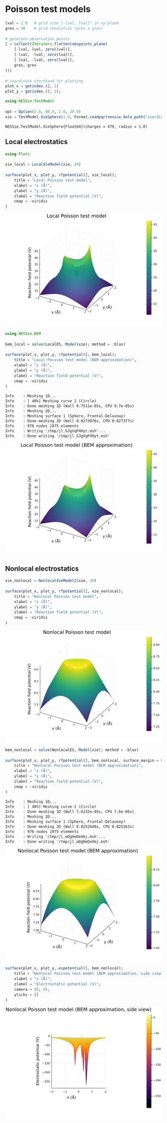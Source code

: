 # Poisson test models


``` julia
lval = 2.0   # grid size [-lval, lval]² in xy-plane
gres = 40    # grid resolution (gres x gres)

# generate observation points
Ξ = collect(Iterators.flatten(obspoints_plane(
    [-lval, lval, zero(lval)],
    [-lval, -lval, zero(lval)],
    [ lval, -lval, zero(lval)],
    gres, gres
)))

# coordinate shorthand for plotting
plot_x = getindex.(Ξ, 1)
plot_y = getindex.(Ξ, 2);
```

``` julia
using NESSie.TestModel

opt = Option(2.0, 80.0, 2.0, 20.0)
xie = TestModel.XieSphere(1.0, Format.readpqr(nessie_data_path("xie/2LZX.pqr")), opt)
```

    NESSie.TestModel.XieSphere{Float64}(charges = 479, radius = 1.0)

## Local electrostatics

``` julia
using Plots

xie_local = LocalXieModel(xie, 20)

surface(plot_x, plot_y, rfpotential(Ξ, xie_local);
    title = "Local Poisson test model",
    xlabel = "x (Å)",
    ylabel = "y (Å)",
    zlabel = "Reaction field potential (V)",
    cmap = :viridis
)
```

![](xie_files/figure-commonmark/cell-5-output-1.svg)

``` julia
using NESSie.BEM

bem_local = solve(LocalES, Model(xie); method = :blas)

surface(plot_x, plot_y, rfpotential(Ξ, bem_local);
    title = "Local Poisson test model (BEM approximation)",
    xlabel = "x (Å)",
    ylabel = "y (Å)",
    zlabel = "Reaction field potential (V)",
    cmap = :viridis
)
```

    Info    : Meshing 1D...
    Info    : [ 40%] Meshing curve 2 (Circle)
    Info    : Done meshing 1D (Wall 9.7511e-05s, CPU 9.7e-05s)
    Info    : Meshing 2D...
    Info    : Meshing surface 1 (Sphere, Frontal-Delaunay)
    Info    : Done meshing 2D (Wall 0.0273876s, CPU 0.027377s)
    Info    : 976 nodes 1975 elements
    Info    : Writing '/tmp/jl_GJgVqP4Hyt.msh'...
    Info    : Done writing '/tmp/jl_GJgVqP4Hyt.msh'

![](xie_files/figure-commonmark/cell-6-output-2.svg)

## Nonlocal electrostatics

``` julia
xie_nonlocal = NonlocalXieModel2(xie, 20)

surface(plot_x, plot_y, rfpotential(Ξ, xie_nonlocal);
    title = "Nonlocal Poisson test model",
    xlabel = "x (Å)",
    ylabel = "y (Å)",
    zlabel = "Reaction field potential (V)",
    cmap = :viridis
)
```

![](xie_files/figure-commonmark/cell-7-output-1.svg)

``` julia
bem_nonlocal = solve(NonlocalES, Model(xie); method = :blas)

surface(plot_x, plot_y, rfpotential(Ξ, bem_nonlocal, surface_margin = 0.05);
    title = "Nonlocal Poisson test model (BEM approximation)",
    xlabel = "x (Å)",
    ylabel = "y (Å)",
    zlabel = "Reaction field potential (V)",
    cmap = :viridis
)
```

    Info    : Meshing 1D...
    Info    : [ 40%] Meshing curve 2 (Circle)
    Info    : Done meshing 1D (Wall 7.6232e-05s, CPU 7.6e-05s)
    Info    : Meshing 2D...
    Info    : Meshing surface 1 (Sphere, Frontal-Delaunay)
    Info    : Done meshing 2D (Wall 0.0252649s, CPU 0.025263s)
    Info    : 976 nodes 1975 elements
    Info    : Writing '/tmp/jl_wDgHeDeXmj.msh'...
    Info    : Done writing '/tmp/jl_wDgHeDeXmj.msh'

![](xie_files/figure-commonmark/cell-8-output-2.svg)

``` julia
surface(plot_x, plot_y, espotential(Ξ, bem_nonlocal);
    title = "Nonlocal Poisson test model (BEM approximation, side view)",
    xlabel = "x (Å)",
    zlabel = "Electrostatic potential (V)",
    camera = (0, 0),
    yticks = []
)
```

![](xie_files/figure-commonmark/cell-9-output-1.svg)
